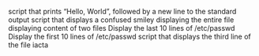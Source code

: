 script that prints “Hello, World”, followed by a new line to the standard output
script that displays a confused smiley
displaying the entire file
displaying content of two files
Display the last 10 lines of /etc/passwd
Display the first 10 lines of /etc/passwd
 script that displays the third line of the file iacta
